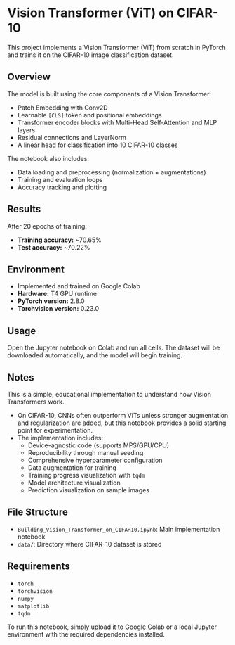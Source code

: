 # Vision Transformer (ViT) on CIFAR-10

This project implements a Vision Transformer (ViT) from scratch in PyTorch and trains it on the CIFAR-10 image classification dataset.

## Overview

The model is built using the core components of a Vision Transformer:

- Patch Embedding with Conv2D  
- Learnable `[CLS]` token and positional embeddings  
- Transformer encoder blocks with Multi-Head Self-Attention and MLP layers  
- Residual connections and LayerNorm  
- A linear head for classification into 10 CIFAR-10 classes  

The notebook also includes:

- Data loading and preprocessing (normalization + augmentations)  
- Training and evaluation loops  
- Accuracy tracking and plotting  

## Results

After 20 epochs of training:

- **Training accuracy:** ~70.65%  
- **Test accuracy:** ~70.22%  

## Environment

- Implemented and trained on Google Colab  
- **Hardware:** T4 GPU runtime  
- **PyTorch version:** 2.8.0  
- **Torchvision version:** 0.23.0  

## Usage

Open the Jupyter notebook on Colab and run all cells. The dataset will be downloaded automatically, and the model will begin training.

## Notes

This is a simple, educational implementation to understand how Vision Transformers work.  

- On CIFAR-10, CNNs often outperform ViTs unless stronger augmentation and regularization are added, but this notebook provides a solid starting point for experimentation.  
- The implementation includes:  
  - Device-agnostic code (supports MPS/GPU/CPU)  
  - Reproducibility through manual seeding  
  - Comprehensive hyperparameter configuration  
  - Data augmentation for training  
  - Training progress visualization with `tqdm`  
  - Model architecture visualization  
  - Prediction visualization on sample images  

## File Structure

- `Building_Vision_Transformer_on_CIFAR10.ipynb`: Main implementation notebook  
- `data/`: Directory where CIFAR-10 dataset is stored  

## Requirements

- `torch`  
- `torchvision`  
- `numpy`  
- `matplotlib`  
- `tqdm`  

To run this notebook, simply upload it to Google Colab or a local Jupyter environment with the required dependencies installed.
